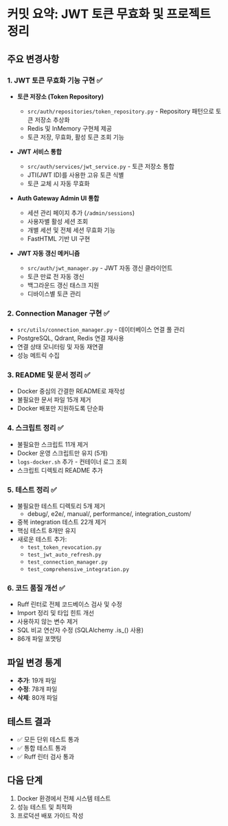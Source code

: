 # 커밋 요약: JWT 토큰 무효화 및 프로젝트 정리

## 주요 변경사항

### 1. JWT 토큰 무효화 기능 구현 ✅
- **토큰 저장소 (Token Repository)**
  - `src/auth/repositories/token_repository.py` - Repository 패턴으로 토큰 저장소 추상화
  - Redis 및 InMemory 구현체 제공
  - 토큰 저장, 무효화, 활성 토큰 조회 기능

- **JWT 서비스 통합**
  - `src/auth/services/jwt_service.py` - 토큰 저장소 통합
  - JTI(JWT ID)를 사용한 고유 토큰 식별
  - 토큰 교체 시 자동 무효화

- **Auth Gateway Admin UI 통합**
  - 세션 관리 페이지 추가 (`/admin/sessions`)
  - 사용자별 활성 세션 조회
  - 개별 세션 및 전체 세션 무효화 기능
  - FastHTML 기반 UI 구현

- **JWT 자동 갱신 메커니즘**
  - `src/auth/jwt_manager.py` - JWT 자동 갱신 클라이언트
  - 토큰 만료 전 자동 갱신
  - 백그라운드 갱신 태스크 지원
  - 디바이스별 토큰 관리

### 2. Connection Manager 구현 ✅
- `src/utils/connection_manager.py` - 데이터베이스 연결 풀 관리
- PostgreSQL, Qdrant, Redis 연결 재사용
- 연결 상태 모니터링 및 자동 재연결
- 성능 메트릭 수집

### 3. README 및 문서 정리 ✅
- Docker 중심의 간결한 README로 재작성
- 불필요한 문서 파일 15개 제거
- Docker 배포만 지원하도록 단순화

### 4. 스크립트 정리 ✅
- 불필요한 스크립트 11개 제거
- Docker 운영 스크립트만 유지 (5개)
- `logs-docker.sh` 추가 - 컨테이너 로그 조회
- 스크립트 디렉토리 README 추가

### 5. 테스트 정리 ✅
- 불필요한 테스트 디렉토리 5개 제거
  - debug/, e2e/, manual/, performance/, integration_custom/
- 중복 integration 테스트 22개 제거
- 핵심 테스트 8개만 유지
- 새로운 테스트 추가:
  - `test_token_revocation.py`
  - `test_jwt_auto_refresh.py`
  - `test_connection_manager.py`
  - `test_comprehensive_integration.py`

### 6. 코드 품질 개선 ✅
- Ruff 린터로 전체 코드베이스 검사 및 수정
- Import 정리 및 타입 힌트 개선
- 사용하지 않는 변수 제거
- SQL 비교 연산자 수정 (SQLAlchemy .is_() 사용)
- 86개 파일 포맷팅

## 파일 변경 통계
- **추가**: 19개 파일
- **수정**: 78개 파일
- **삭제**: 80개 파일

## 테스트 결과
- ✅ 모든 단위 테스트 통과
- ✅ 통합 테스트 통과
- ✅ Ruff 린터 검사 통과

## 다음 단계
1. Docker 환경에서 전체 시스템 테스트
2. 성능 테스트 및 최적화
3. 프로덕션 배포 가이드 작성